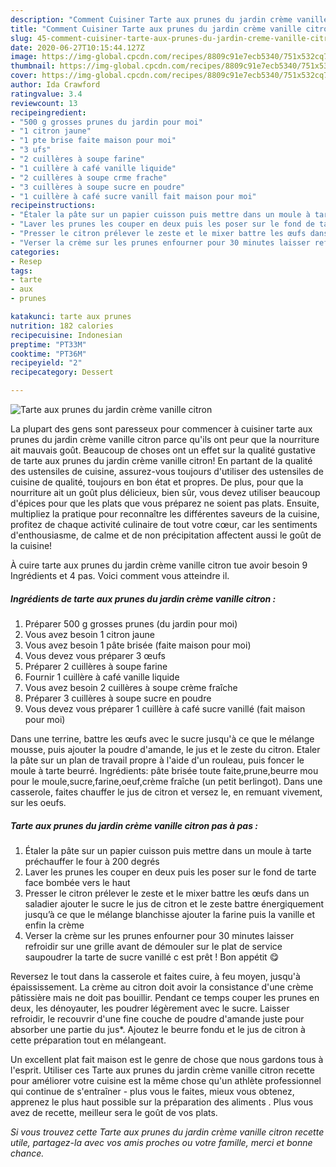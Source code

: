 ```yaml
---
description: "Comment Cuisiner Tarte aux prunes du jardin crème vanille citron"
title: "Comment Cuisiner Tarte aux prunes du jardin crème vanille citron"
slug: 45-comment-cuisiner-tarte-aux-prunes-du-jardin-creme-vanille-citron
date: 2020-06-27T10:15:44.127Z
image: https://img-global.cpcdn.com/recipes/8809c91e7ecb5340/751x532cq70/tarte-aux-prunes-du-jardin-creme-vanille-citron-photo-principale-de-la-recette.jpg
thumbnail: https://img-global.cpcdn.com/recipes/8809c91e7ecb5340/751x532cq70/tarte-aux-prunes-du-jardin-creme-vanille-citron-photo-principale-de-la-recette.jpg
cover: https://img-global.cpcdn.com/recipes/8809c91e7ecb5340/751x532cq70/tarte-aux-prunes-du-jardin-creme-vanille-citron-photo-principale-de-la-recette.jpg
author: Ida Crawford
ratingvalue: 3.4
reviewcount: 13
recipeingredient:
- "500 g grosses prunes du jardin pour moi"
- "1 citron jaune"
- "1 pte brise faite maison pour moi"
- "3 ufs"
- "2 cuillères à soupe farine"
- "1 cuillère à café vanille liquide"
- "2 cuillères à soupe crme frache"
- "3 cuillères à soupe sucre en poudre"
- "1 cuillère à café sucre vanill fait maison pour moi"
recipeinstructions:
- "Étaler la pâte sur un papier cuisson puis mettre dans un moule à tarte préchauffer le four à 200 degrés"
- "Laver les prunes les couper en deux puis les poser sur le fond de tarte face bombée vers le haut"
- "Presser le citron prélever le zeste et le mixer battre les œufs dans un saladier ajouter le sucre le jus de citron et le zeste battre énergiquement jusqu’à ce que le mélange blanchisse ajouter la farine puis la vanille et enfin la crème"
- "Verser la crème sur les prunes enfourner pour 30 minutes laisser refroidir sur une grille avant de démouler sur le plat de service saupoudrer la tarte de sucre vanillé c est prêt ! Bon appétit 😋"
categories:
- Resep
tags:
- tarte
- aux
- prunes

katakunci: tarte aux prunes 
nutrition: 182 calories
recipecuisine: Indonesian
preptime: "PT33M"
cooktime: "PT36M"
recipeyield: "2"
recipecategory: Dessert

---
```



![Tarte aux prunes du jardin crème vanille citron](https://img-global.cpcdn.com/recipes/8809c91e7ecb5340/751x532cq70/tarte-aux-prunes-du-jardin-creme-vanille-citron-photo-principale-de-la-recette.jpg)

La plupart des gens sont paresseux pour commencer à cuisiner tarte aux prunes du jardin crème vanille citron parce qu'ils ont peur que la nourriture ait mauvais goût. Beaucoup de choses ont un effet sur la qualité gustative de tarte aux prunes du jardin crème vanille citron! En partant de la qualité des ustensiles de cuisine, assurez-vous toujours d'utiliser des ustensiles de cuisine de qualité, toujours en bon état et propres. De plus, pour que la nourriture ait un goût plus délicieux, bien sûr, vous devez utiliser beaucoup d'épices pour que les plats que vous préparez ne soient pas plats. Ensuite, multipliez la pratique pour reconnaître les différentes saveurs de la cuisine, profitez de chaque activité culinaire de tout votre cœur, car les sentiments d'enthousiasme, de calme et de non précipitation affectent aussi le goût de la cuisine!

<!--inarticleads1-->

À cuire tarte aux prunes du jardin crème vanille citron tue avoir besoin 9 Ingrédients et 4 pas. Voici comment vous atteindre il.

##### Ingrédients de tarte aux prunes du jardin crème vanille citron :

1. Préparer 500 g grosses prunes (du jardin pour moi)
1. Vous avez besoin 1 citron jaune
1. Vous avez besoin 1 pâte brisée (faite maison pour moi)
1. Vous devez vous préparer 3 œufs
1. Préparer 2 cuillères à soupe farine
1. Fournir 1 cuillère à café vanille liquide
1. Vous avez besoin 2 cuillères à soupe crème fraîche
1. Préparer 3 cuillères à soupe sucre en poudre
1. Vous devez vous préparer 1 cuillère à café sucre vanillé (fait maison pour moi)


Dans une terrine, battre les œufs avec le sucre jusqu&#39;à ce que le mélange mousse, puis ajouter la poudre d&#39;amande, le jus et le zeste du citron. Etaler la pâte sur un plan de travail propre à l&#39;aide d&#39;un rouleau, puis foncer le moule à tarte beurré. Ingrédients: pâte brisée toute faite,prune,beurre mou pour le moule,sucre,farine,oeuf,crème fraîche (un petit berlingot). Dans une casserole, faites chauffer le jus de citron et versez le, en remuant vivement, sur les oeufs. 

<!--inarticleads2-->

##### Tarte aux prunes du jardin crème vanille citron pas à pas :

1. Étaler la pâte sur un papier cuisson puis mettre dans un moule à tarte préchauffer le four à 200 degrés
1. Laver les prunes les couper en deux puis les poser sur le fond de tarte face bombée vers le haut
1. Presser le citron prélever le zeste et le mixer battre les œufs dans un saladier ajouter le sucre le jus de citron et le zeste battre énergiquement jusqu’à ce que le mélange blanchisse ajouter la farine puis la vanille et enfin la crème
1. Verser la crème sur les prunes enfourner pour 30 minutes laisser refroidir sur une grille avant de démouler sur le plat de service saupoudrer la tarte de sucre vanillé c est prêt ! Bon appétit 😋


Reversez le tout dans la casserole et faites cuire, à feu moyen, jusqu&#39;à épaississement. La crème au citron doit avoir la consistance d&#39;une crème pâtissière mais ne doit pas bouillir. Pendant ce temps couper les prunes en deux, les dénoyauter, les poudrer légèrement avec le sucre. Laisser refroidir, le recouvrir d&#39;une fine couche de poudre d&#39;amande juste pour absorber une partie du jus*. Ajoutez le beurre fondu et le jus de citron à cette préparation tout en mélangeant. 

<!--inarticleads1-->

<p>
Un excellent plat fait maison est le genre de chose que nous gardons tous à l'esprit. Utiliser ces Tarte aux prunes du jardin crème vanille citron recette pour améliorer votre cuisine est la même chose qu'un athlète professionnel qui continue de s'entraîner - plus vous le faites, mieux vous obtenez, apprenez le plus haut possible sur la préparation des aliments . Plus vous avez de recette, meilleur sera le goût de vos plats.
</p>

<p>
<i>Si vous trouvez cette Tarte aux prunes du jardin crème vanille citron recette utile, partagez-la avec vos amis proches ou votre famille, merci et bonne chance.</i>
</p>
